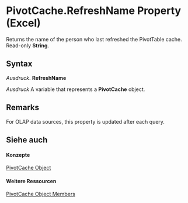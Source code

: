
# PivotCache.RefreshName Property (Excel)

Returns the name of the person who last refreshed the PivotTable cache. Read-only  **String**.


## Syntax

 _Ausdruck_. **RefreshName**

 _Ausdruck_ A variable that represents a **PivotCache** object.


## Remarks

For OLAP data sources, this property is updated after each query.


## Siehe auch


#### Konzepte


[PivotCache Object](c3d84ef1-f9e6-b1bc-cbf0-3ba8dfe17439.md)
#### Weitere Ressourcen


[PivotCache Object Members](http://msdn.microsoft.com/library/113f1109-e1c9-2c6e-0581-9fba82f278dc%28Office.15%29.aspx)